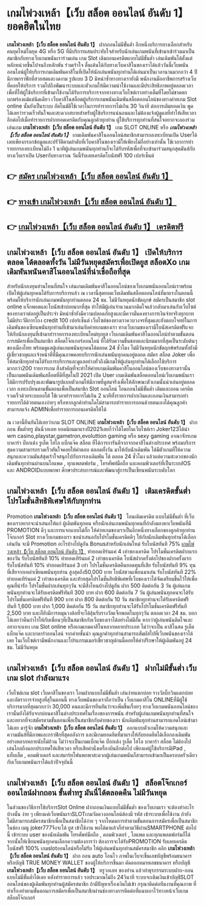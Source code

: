 # เกมไพ่วงเหล้า【เว็บ สล็อต ออนไลน์ อันดับ 1】  ยอดฮิตในไทย

**เกมไพ่วงเหล้า【เว็บ สล็อต ออนไลน์ อันดับ 1】** ฝากถอนไม่มีขั้นต่ำ  อีกหนึ่งบริการทางเลือกสำหรับคนยุคใหม่ในยุค 4G หรือ 5G ที่มีบริการแสนประทับใจสำหรับนักเล่นเกมพนันที่เข้ามาเข้าร่วมมาเป็นสมาชิกกับทางเว็บเกมพนันเราร่วมเล่น เกม Slot  เติมถอนเครดิตแบบไม่มีขั้นต่ำ เล่นเดิมพันได้ตั้งแต่ หลักหน่วยขึ้นไปจนถึงหลักพัน ร่วมเร้าใจ ตื่นเต้นได้กับทางเว็บคาสิโนของเราได้แล้ววันนี้เว็บพนันออนไลน์ผู้ให้บริการเกมเดิมพันคาสิโนที่เปิดให้นักเล่นพนันทุกท่านได้เล่นมาเป็นเวลานานมากกว่า 4 ปี มีภาพกราฟิกที่สวยสดและงดงาม รูปแบบ 3 D
มิหนำซ้ำทางทางเรายังมี พนักงานมืออาชีพการสร้างเว็บที่คอยให้บริการ  รวมไปถึงพัฒนาระบบและตัวเกมให้มีความน่าใช้งานและมีประสิทธิภาพอยู่ตลอดเวลา เพื่อที่ให้ผู้ใช้บริการที่เข้ามาใช้งานได้รับการบริการจากทางทางเว็บไซต์เราอย่างเต็มที่โดยไม่ขาดตกบกพร่องแม้แต่นิดเดียว เว็บคาสิโนสล็อตผู้บริการเกมพนันเดิมพันสล็อตออนไลน์ของทางค่ายเกม Slot online นั้นยังเป็นระบบ อัตโนมัติใช้เวลาในการทำรายการไม่เกิน 30 วินาที ต่อการเติมยอดเงิน พูดได้เลยว่ารวดเร็วทันใจและสะดวกสบายสำหรับผู้ใช้บริการแน่นอนและไม่ต้องแจ้งผู้ดูแลที่ทำให้เสียเวลาอีกต่อไปเมื่อทำรายการฝากยอดเครดิตกับคุณลูกค้าทุกท่าน
ผู้ใช้บริการทุกท่านที่สนใจอยากจะลองร่วมเล่นเกม **เกมไพ่วงเหล้า【เว็บ สล็อต ออนไลน์ อันดับ 1】** เกม SLOT ONLINE หรือ ***เกมไพ่วงเหล้า【เว็บ สล็อต ออนไลน์ อันดับ 1】*** เกมเดิมพันคาสิโนออนไลน์สมาชิกสามารถลงทะเบียนเปิด Userได้เลยเพียงกรอกข้อมูลและปรัวัติตามลำดับที่เว็บคาสิโนของเรามีให้เพียงไม่กี่อย่างเท่านั้น ใช้เวลาการทำรายการลงทะเบียนไม่ถึง 1 นาทีผู้เล่นเกมพนันทุกท่านก็จะได้รับรหัสเพื่อที่จะเข้ามาร่วมสนุกสุดมันส์กับทางเว็บเราเปิด Userกับทางเราณ วันนี้รับเลยเครดิตโบนัสฟรี 100 เปอร์เซ็นต์ 

## 👉 [สมัคร เกมไพ่วงเหล้า【เว็บ สล็อต ออนไลน์ อันดับ 1】](https://archa888.com/)
## 👉 [ทางเข้า เกมไพ่วงเหล้า【เว็บ สล็อต ออนไลน์ อันดับ 1】](https://archa888.com/)
## 👉 [เกมไพ่วงเหล้า【เว็บ สล็อต ออนไลน์ อันดับ 1】 เครดิตฟรี](https://archa888.com/)

## เกมไพ่วงเหล้า【เว็บ สล็อต ออนไลน์ อันดับ 1】 เปิดให้บริการตลอด ได้ตลอดทั้งวัน ไม่มีวันหยุดสมัครเพื่อเปิดยูส สล็อตXo เกมเดิมพันพนันคาสิโนออนไลน์ที่น่าเชื่อถือที่สุด

สำหรับนักลงทุนท่านไหนที่สนใจ เล่นเกมเดิมพันคาสิโนออนไลน์ของเว็บเกมพนันออนไลน์เราพร้อมเปิดให้ผู้เล่นทุกคนได้รับการบริการแล้ว ณ เวลานี้สุดยอดเว็บเดิมพันสล็อตออนไลน์ที่มาแรงในตอนนี้ พร้อมให้บริการนักเล่นเกมพนันทุกท่านตลอด 24 ชม. ไม่มีวันหยุดนักขัตฤกษ์ สมัครเป็นสมาชิก slot online แจ็กพอตและโบนัสเข้าบ่อยมากที่สุด ทำให้มีผู้เล่นจำนวนมากติดใจแล้วกลับมาเล่นกับเว็บไซต์ของทางเราต่ออยู่เป็นประจำ มิหนำซ้ำยังมีความปลอดภัยสูงและมีความั่นคงทางการเงินจ่ายจริงทุกบาทไม่มีประวัติการโกง credit 100 เปอร์เซ็นต์ เว็บไซต์ของทางเราควบวงจรที่สุดและยังตอบโจทย์ในการเดิมพันของเซียนพนันทุกท่านที่เข้ามาเล่นกับค่ายเกมของเรา
ทางเว็บเกมของเรามีโบนัสเครดิตฟรีแจกให้กับนักลงทุนที่เข้ามาทำรายการลงทะเบียนใหม่ทุกยูส เว็บเกมเดิมพันคาสิโนออนไลน์ทำตามขั้นตอนการสมัครเพื่อเป็นสมาชิก สล็อตโจ๊กเกอร์ออนไลน์ ที่ได้รับความชื่นชอบและนิยมมากที่สุดเป็นระดับต้นๆของเมืองไทย พร้อมดูแลผู้เล่นเกมพนันทุกคนได้ตลอด 24 ชั่วโมง ไม่มีวันหยุดนักขัตฤกษ์พร้อมทั้งยังมีผู้เชี่ยวชาญและเจ้าหน้าที่ที่มีคุณภาพคอยบริการนักเล่นพนันทุกคนอยู่ตลอด สมัคร สล็อต Joker เพื่อให้สมาชิกทุกท่านได้รับการบริการและดูแลอย่างทั่วถึงมีเกมให้ผู้เล่นทุกท่านได้เลือกใช้บริการมากกว่า200 รายการเกม
สิ่งสำคัญที่จะทำให้ค่ายเกมเดิมพันคาสิโนออนไลน์ของเว็บของทางเรานั้นเป็นเกมพนันเดิมพันสล็อตที่ดีที่สุดในปี 2021 เปิด User  เกมเดิมพันสล็อตออนไลน์เว็บเกมพนันเราได้มีการปรับปรุงและพัฒนารูปแบบตัวเกมให้มีภาพที่ดูสมจริงเพื่อให้ลักษณะตัวเกมนั้นน่าเล่นอยู่ตลอดเวลา ลงทะเบียนตามขั้นตอนเพื่อเป็นสมาชิก Slot ออนไลน์ โอนถอนไม่มีขั้นต่ำ เติมและถอน เครดิตรวดเร็วด้วยระบบออโต้ ใช้เวลาทำรายการไม่เกิน 2 นาทีทั้งรายการฝากเงินและถอนเงินสามารถทำรายการได้ด้วยตนเองง่ายๆ หรือหากลูกค้าท่านใดไม่สามารถทำรายการถอนด้วยตนเองได้คุณลูกค้าสามารถแจ้ง ADMINเพื่อทำรายการถอนเครดิตให้ได้

ณ เวลานี้ยืนยันได้เลยว่าเกม SLOT ONLINE  **เกมไพ่วงเหล้า【เว็บ สล็อต ออนไลน์ อันดับ 1】** ฝากถอน ขั้นต่ำทรู มันนี่วอเลท ยอดนิยมมาแรงปี2021เลยก็ว่าได้โดยในเว็บไซต์เรา Joker123ได้นำ  wm casino,playstar,gametron,evoluttion gaming หรือ sexy gaming อาณาจักรเกมบาคาร่า ป๊อกเด้ง รูเล็ต ไฮโล แบ็กแจ๊ค สล็อต ที่ได้การการันตีจากจากคาสิโนต่างประเทศ พร้อมบริการสุดความสามารถรวดเร็วทันใจคอยให้คำตอบ ตลอดทั้งวัน มาให้กับนักเดิมพัน ได้มีตัวเกมที่ให้ความสนุกและความมันส์สุดเร้าใจสนุกไปกับการลงเดิมพัน ได้ ตลอด 24 ชั่วโมง แล้วแต่ความสะดวกของนักเดิมพันทุกท่านผ่านบนไอแพด , ทุกแพลตฟอร์ม , โทรศัพท์มือถือ และคอมพิวเตอร์ที่เป็นระบบIOS และ ANDROIDแบบพกพา ศึกษาประสบการณ์และพัฒนาสู่การเป็นเซียนพนันระบดับโลก

## เกมไพ่วงเหล้า【เว็บ สล็อต ออนไลน์ อันดับ 1】 เติมเครดิตขั้นต่ำ โปรโมชั่นสิทธิพิเศษให้กับทุกท่าน

 Promotion  **เกมไพ่วงเหล้า【เว็บ สล็อต ออนไลน์ อันดับ 1】** โอนเติมเครดิต แบบไม่มีขั้นต่ำ ที่เว็บของเราอยากจะนำเสนอให้แก่  ผู้เดิมพันทุกคน หรือนักเล่นเกมพนันทุกคนที่กำลังมองหาเว็บพนันที่มี  PROMOTION ดีๆ และการแจกแบบไม่กั๊ก ให้ค่ายเกมของเราเป็นอีกหนึ่งทางเลือกของลูกค้าทุกท่าน โจ๊กเกอร์ Slot ทางเว็บเกมของเรา ขอนำเสนอกับโปรโมชั่นเครดิตดีๆ ให้กับนักเดิมพันทุกท่านได้เลือกเล่นกัน จะมี Promotion อะไรบ้างไปดูกัน
Bonusสำหรับนักเล่นใหม่ รับโบนัสทันที 75% [เกมไพ่วงเหล้า【เว็บ สล็อต ออนไลน์ อันดับ 1】](https://archa888.com/) ทำยอดเทิร์นแค่ 4 เท่าของเครดิต
โปรโมชั่นเครดิตฝากแรกของวัน รับโบนัสทันที 10% ทำยอดเทิร์นแค่ 2 เท่าของเครดิต
โบนัสฝากครั้งต่อไปของฝากครั้งแรก รับโบนัสทันที 10% ทำยอดเทิร์นแค่ 3 เท่า
โปรโมชั่นเครดิตคืนยอดทุนที่เสีย รับโบนัสทันที 9% ทุนที่เสียจากเหล่าเซียนพนันทุกท่าน สูงสุดถึง50,000 บาท
โบนัสชวนเพื่อนมาเล่น รับโบนัสทันที 22% ทำยอดเทิร์นแค่ 2 เท่าของเครดิต
และท้ายสุดโปรโมชั่นสิทธิพิเศษที่เว็บของเราได้จัดเตรียมขึ้นไว้ให้เพื่อคุณที่น่ารัก โปรโมชั่นฝากเล่นทุกๆวัน จะมีสิ่งไหนบ้างไปดูกัน
ฝาก 500 ติดต่อกัน 3 วัน ผู้เล่นเกมพนันทุกท่านจะได้รับเครดิตฟรีทันที 300 บาท
ฝาก 600 ติดต่อกัน 7 วัน ผู้เล่นพนันทุกคนจะได้รับโปรโมชั่นเครดิตฟรีทันที 900 บาท
ฝาก 800 ติดต่อกัน 10 วัน สมาชิกทุกท่านจะได้รับเครดิตฟรีทันที 1,600 บาท
ฝาก 1,000 ติดต่อกัน 15 วัน สมาชิกทุกท่านจะได้รับโปรโมชั่นเครดิตฟรีทันที 2,500 บาท
และก็ยังมีการหมุนวงล้อที่จะได้ลุ้นรับรางวัลแจ็กพอตในทุกๆวัน ตลอดเวลา 24 ชม. บอกได้เลยว่าคืนกำไรให้กับเพื่อนๆที่เป็นสมาชิกกับเว็บของเราได้อย่างไม่มีอั้น หากว่าผู้เล่นพนันติดใจและอยากจะแทง เกม Slot online หรือเกมเกมคาสิโนหลากหลายประเภท ไม่ว่าจะเป็น คาสิโนสด รูเล็ต แบ็กแจ๊ค และบาคาร่าออนไลน์ จากค่ายชั้นนำ คุณลูกค้าทุกท่านสามารถสัมผัสไปที่เว็บพนันของเราได้เลย ในเว็บไซต์เรามีพนักงานและโปรแกรมเมอร์เชี่ยวชาญด้านนี้คอยให้คำปรึกษาให้ผู้เดิมพันอยู่ 24 ชม. ไม่มีวันหยุด

## เกมไพ่วงเหล้า【เว็บ สล็อต ออนไลน์ อันดับ 1】 ฝากไม่มีขั้นต่ำ  เว็บเกม slot กำลังมาแรง

เว็บไซต์เกม slot เว็บคาสิโนของเรา โอนฝากแบบไม่มีขั้นต่ำ เล่นง่ายแตกบ่อย รางวัลบิ๊กวินแตกบ่อยและอัตราการจ่ายสูงที่สุในตอนนี้ ทางเว็บพนันของเราถือว่าเป็น เว็บเกมคาสิโน ONLINEที่มีผู้ใช้บริการมากที่สุดมากกว่า 30,000 คนและมีการยืนยันว่าจะเพิ่มขึ้นเรื่อยๆ ทางเว็บเกมพนันออนไลน์ของเรานั้นยังได้รับจากบ่อนคาสิโนต่างประเทศในเรื่องของการพนัน สำหรับผู้เล่นเกมพนันทุกท่านที่สนใจและอยากที่จะสมัครตามขั้นตอนเพื่อเป็นสมาชิกกับค่ายของเรา นักเดิมพันทุกท่านสามารถแอดไลน์เข้ามาได้เลย
	มารู้จัก **เกมไพ่วงเหล้า【เว็บ สล็อต ออนไลน์ อันดับ 1】** ออกแบบตัวเกมให้ความสนุกและความมันส์ที่มีภาพและกราฟิกที่สุดอลังการ และมีเกมยอดฮิตที่มาแรงให้กับยอดฮิตได้เลือกลงเดิมพันอย่างหลากหลายนับไม่ถ้วน  ไม่ว่าจะเป็นเกมแบ็กแจ๊ค ป๊อกเด้ง รูเล็ต ไฮโล บาคาร่า สล็อต ไม่ต้องไปเล่นไกลถึงนอกประเทศให้เสียเวลา หรือเสียค่านั่งเครื่องบินอีกต่อไป เพียงแค่ผู้ใช้บริการมีiPad , แท็บเล็ต , คอมพิวเตอร์ และสมาร์ทโฟนพกพาสะดวกผู้เล่นเกมพนันก็สามารถเข้ามาเป็นครอบครัวเดียวกับเว็บเกมพนันเราได้แล้วปัจจุบันนี้

## เกมไพ่วงเหล้า【เว็บ สล็อต ออนไลน์ อันดับ 1】 สล็อตโจ๊กเกอร์ออนไลน์ฝากถอน ขั้นต่ำทรู มันนี่ได้ตลอดคืน ไม่มีวันหยุด

ในส่วนของวิธีการใช้บริการSlot Online ฝากถอนเงินแบบไม่มีขั้นต่ำ ของเว็บเกมเรา จะต้องทำอะไรบ้างนั้น ง่าย ๆ เพียงแค่เว็บพนันเราSLOTเกมวัดดวงออนไลน์ต้องมี รหัส เข้าระบบเพื่อใช้งาน ถ้ายังไม่มีสามารถสมัครสมาชิกเพื่อเป็นสมาชิกได้ง่าย ๆ จากโหมดการทำตามขั้นตอนการสมัครเพื่อเป็นสมาชิกในช่อง เมนู joker777จึงจะได้ ยูส เข้าใช้งาน พอได้มาแล้วก็ทำตามวิธีผ่านSMARTPHONE ต่อไปนี้
เข้าระบบ user  ของนักเดิมพัน โทรศัพท์มือถือ , คอมพิวเตอร์ , ไอแพด และทุกแพลตฟอร์มก็ได้
จากนั้นให้เซียนพนันทุกคนเลือกความต้องการว่า ต้องการจะได้รับPROMOTION รับเลยเครดิตโบนัสฟรี 100% เกมslotออนไลน์หรือไม่รับ
ให้ผู้เล่นพนันทุกท่านสมัครสมาชิก คลิก **เกมไพ่วงเหล้า【เว็บ สล็อต ออนไลน์ อันดับ 1】** ฝาก ถอน auto โอนไว ภาพในเว็บจะขึ้นเลขบัญชีพร้อมธนาคาร หรือบัญชี TRUE MONEY WALLET ของผู้ให้บริการขึ้นมา
คัดลอกหมายเลขธนาคาร หรือบัญชี **เกมไพ่วงเหล้า【เว็บ สล็อต ออนไลน์ อันดับ 1】** ทรูวอเลท ของท่าน แล้วทำธุรกรรมระบบฝาก-ถอน แบบไม่มีขั้นต่ำได้เลย
หลังทำรายการแล้ว รอประมาณไม่ถึง 24วินาที ระบบจะเติมเงินเข้าบัญชีSLOT ออนไลน์ของผู้เดิมพันทุกท่านผู้สมัครสมาชิก
ถ้ามีปัญหาเรื่องเงินไม่เข้า กรุณาติดต่อทีมงานที่คุณภาพ ที่ทำเรื่องทำตามขั้นตอนการสมัครเพื่อเป็นสมาชิกผ่านช่องทางการติดต่อที่แนบเอาไว้ทางหน้าเว็บเกมสล็อตโจ๊กเกอร์


